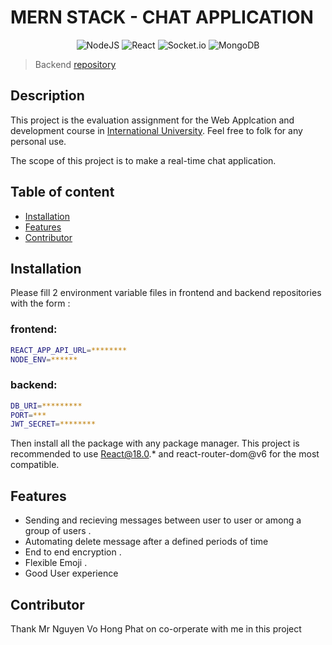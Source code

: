 # MERN STACK - CHAT APPLICATION

<div align="center">
 
![NodeJS](https://img.shields.io/badge/node.js-6DA55F?style=for-the-badge&logo=node.js&logoColor=white)
![React](https://img.shields.io/badge/react-%2320232a.svg?style=for-the-badge&logo=react&logoColor=%2361DAFB)
![Socket.io](https://img.shields.io/badge/Socket.io-black?style=for-the-badge&logo=socket.io&badgeColor=010101)
![MongoDB](https://img.shields.io/badge/MongoDB-%234ea94b.svg?style=for-the-badge&logo=mongodb&logoColor=white)

</div>


> Backend [repository](https://github.com/KhangNguyenIU/WAD---Chat-app-Api)
## Description

This project is the evaluation assignment for the Web Applcation and development course in [International University](https://hcmiu.edu.vn/). Feel free to folk for any personal use.

The scope of this project is to make a real-time chat application. 

## Table of content
- [Installation](#installation)
- [Features](#features)
- [Contributor](#contributor)
## Installation
Please fill 2 environment variable files in frontend and backend repositories with the form :

### frontend:
```bash
REACT_APP_API_URL=********
NODE_ENV=******
```

### backend:
```bash
DB_URI=*********
PORT=***
JWT_SECRET=********
```

Then install all the package with any package manager. 
This project is recommended to use React@18.0.* and react-router-dom@v6 for the most compatible.

## Features
- Sending and recieving messages between user to user or among a group of users .
- Automating delete message after a defined periods of time
- End to end encryption .
- Flexible Emoji .
- Good User experience

## Contributor

Thank Mr Nguyen Vo Hong Phat on co-orperate with me in this project 